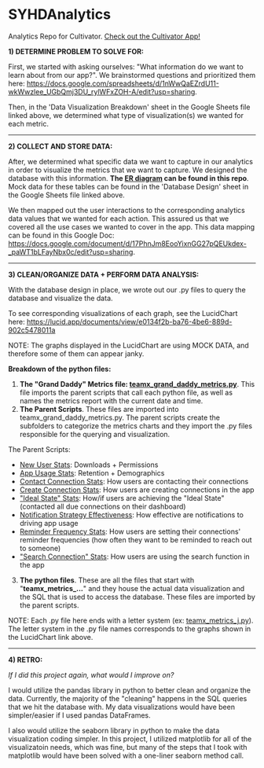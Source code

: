 # SYHDAnalytics
Analytics Repo for Cultivator. [Check out the Cultivator App!](https://cultivatorapp.com/)

**1) DETERMINE PROBLEM TO SOLVE FOR:**

First, we started with asking ourselves: "What information do we want to learn about from our app?". We brainstormed questions and prioritized them here: https://docs.google.com/spreadsheets/d/1nWwQaEZrdU11-wkWwzlee_UGbQmj3DU_rylWFxZOH-A/edit?usp=sharing.

Then, in the 'Data Visualization Breakdown' sheet in the Google Sheets file linked above, we determined what type of visualization(s) we wanted for each metric.

----------------------------------------------------------------

**2) COLLECT AND STORE DATA:**

After, we determined what specific data we want to capture in our analytics in order to visualize the metrics that we want to capture. We designed the database with this information. **The [ER diagram](https://github.com/scootzie/SYHDAnalytics/blob/master/ER%20Diagram.png) can be found in this repo**. Mock data for these tables can be found in the 'Database Design' sheet in the Google Sheets file linked above.

We then mapped out the user interactions to the corresponding analytics data values that we wanted for each action. This assured us that we covered all the use cases we wanted to cover in the app. This data mapping can be found in this Google Doc: https://docs.google.com/document/d/17PhnJm8EooYixnGG27pQEUkdex-_paWT1bLFayNbx0c/edit?usp=sharing.

----------------------------------------------------------------

**3) CLEAN/ORGANIZE DATA + PERFORM DATA ANALYSIS:**

With the database design in place, we wrote out our .py files to query the database and visualize the data.

To see corresponding visualizations of each graph, see the LucidChart here: https://lucid.app/documents/view/e0134f2b-ba76-4be6-889d-902c5478011a

NOTE: The graphs displayed in the LucidChart are using MOCK DATA, and therefore some of them can appear janky.

**Breakdown of the python files:**

1) **The "Grand Daddy" Metrics file: [teamx_grand_daddy_metrics.py](https://github.com/scootzie/SYHDAnalytics/blob/master/teamx_grand_daddy_metrics.py)**. This file imports the parent scripts that call each python file, as well as names the metrics report with the current date and time.
2) **The Parent Scripts**. These files are imported into teamx_grand_daddy_metrics.py. The parent scripts create the subfolders to categorize the metrics charts and they import the .py files responsible for the querying and visualization. 

The Parent Scripts:

- [New User Stats](https://github.com/scootzie/SYHDAnalytics/blob/master/teamx_app_store_new_members_member_stats.py): Downloads + Permissions
- [App Usage Stats](https://github.com/scootzie/SYHDAnalytics/blob/master/teamx_app_usage_retention_demographics.py): Retention + Demographics
- [Contact Connection Stats](https://github.com/scootzie/SYHDAnalytics/blob/master/teamx_contact_and_mark_as_contacted.py): How users are contacting their connections
- [Create Connection Stats](https://github.com/scootzie/SYHDAnalytics/blob/master/teamx_create_connection_stats.py): How users are creating connections in the app
- ["Ideal State" Stats](https://github.com/scootzie/SYHDAnalytics/blob/master/teamx_due_connections_ideal_state.py): How/if users are achieving the "Ideal State" (contacted all due connections on their dashboard)
- [Notification Strategy Effectiveness](https://github.com/scootzie/SYHDAnalytics/blob/master/teamx_notifications_effectiveness.py): How effective are notifications to driving app usage
- [Reminder Frequency Stats](https://github.com/scootzie/SYHDAnalytics/blob/master/teamx_reminder_frequency_stats.py): How users are setting their connections' reminder frequencies (how often they want to be reminded to reach out to someone)
- ["Search Connection" Stats](https://github.com/scootzie/SYHDAnalytics/blob/master/teamx_search_connections.py): How users are using the search function in the app

3) **The python files**. These are all the files that start with "**teamx_metrics_...**" and they house the actual data visualization and the SQL that is used to access the database. These files are imported by the parent scripts.

NOTE: Each .py file here ends with a letter system (ex: [teamx_metrics_j.py](https://github.com/scootzie/SYHDAnalytics/blob/master/teamx_metrics_j.py)). The letter system in the .py file names corresponds to the graphs shown in the LucidChart link above.

----------------------------------------------------------------

**4) RETRO:**

_If I did this project again, what would I improve on?_

I would utilize the pandas library in python to better clean and organize the data. Currently, the majority of the "cleaning" happens in the SQL queries that we hit the database with. My data visualizations would have been simpler/easier if I used pandas DataFrames.

I also would utilize the seaborn library in python to make the data visualization coding simpler. In this project, I utilized matplotlib for all of the visualizatoin needs, which was fine, but many of the steps that I took with matplotlib would have been solved with a one-liner seaborn method call.
